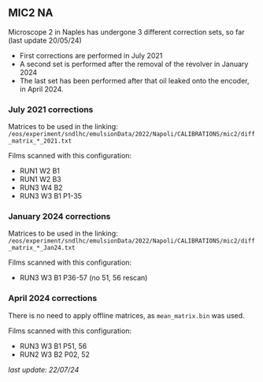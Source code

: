 ## MIC2 NA
Microscope 2 in Naples has undergone 3 different correction sets, so far (last update 20/05/24)
- First corrections are performed in July 2021
- A second set is performed after the removal of the revolver in January 2024
- The last set has been performed after that oil leaked onto the encoder, in April 2024.

### July 2021 corrections
Matrices to be used in the linking:
`/eos/experiment/sndlhc/emulsionData/2022/Napoli/CALIBRATIONS/mic2/diff_matrix_*_2021.txt`

Films scanned with this configuration:
- RUN1 W2 B1
- RUN1 W2 B3
- RUN3 W4 B2
- RUN3 W3 B1 P1-35

### January 2024 corrections
Matrices to be used in the linking:
`/eos/experiment/sndlhc/emulsionData/2022/Napoli/CALIBRATIONS/mic2/diff_matrix_*_Jan24.txt`

Films scanned with this configuration:
- RUN3 W3 B1 P36-57 (no 51, 56 rescan)

### April 2024 corrections
There is no need to apply offline matrices, as `mean_matrix.bin` was used.

Films scanned with this configuration:
- RUN3 W3 B1 P51, 56
- RUN2 W3 B2 P02, 52

*last update: 22/07/24*